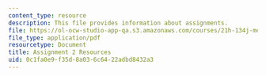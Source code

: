```yaml
---
content_type: resource
description: This file provides information about assignments.
file: https://ol-ocw-studio-app-qa.s3.amazonaws.com/courses/21h-134j-medieval-economic-history-in-comparative-perspective-spring-2012/0c1fa0e9f35d8a036c6422adbd8432a3_MIT21H_134JS12_Assignment2.pdf
file_type: application/pdf
resourcetype: Document
title: Assignment 2 Resources
uid: 0c1fa0e9-f35d-8a03-6c64-22adbd8432a3
---
```

